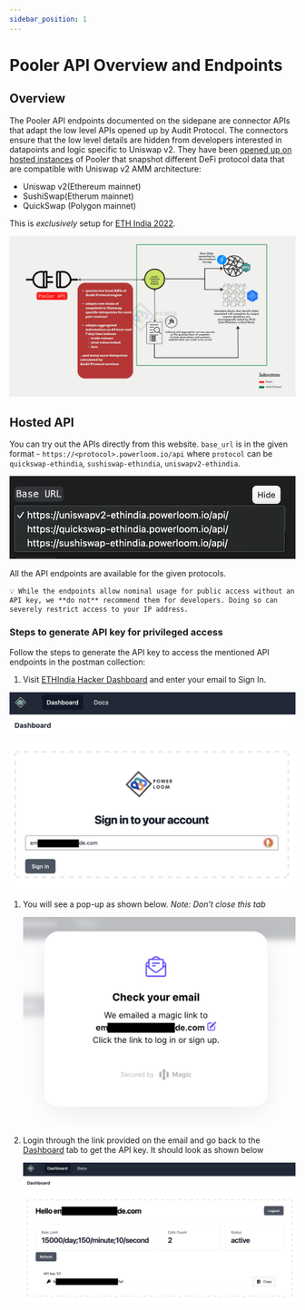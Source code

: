 ```yaml
---
sidebar_position: 1
---
```


# Pooler API Overview and Endpoints

## Overview

The Pooler API endpoints documented on the sidepane are connector APIs that adapt the low level APIs opened up by Audit Protocol. The connectors ensure that the low level details are hidden from developers interested in datapoints and logic specific to Uniswap v2. They have been [opened up on hosted instances](#hosted-api) of Pooler that snapshot different DeFi protocol data that are compatible with Uniswap v2 AMM architecture:
* Uniswap v2(Ethereum mainnet)
* SushiSwap(Etherum mainnet)
* QuickSwap (Polygon mainnet)

This is *exclusively* setup for [ETH India 2022](https://www.notion.so/Powerloom-Protocol-EthIndia-2022-9dabaa6bf419406889f943ac90276c33).

![Pooler API connector workflow](../pooler_api_adaptation.png)

## Hosted API

You can try out the APIs directly from this website. `base_url` is in the given format - `https://<protocol>.powerloom.io/api` where `protocol` can be `quickswap-ethindia`, `sushiswap-ethindia`, `uniswapv2-ethindia`.

![Changing Base URL in UI](./Screenshot_2022-12-09_at_1.58.51_PM.png)

All the API endpoints are available for the given protocols.

```
💡 While the endpoints allow nominal usage for public access without an API key, we **do not** recommend them for developers. Doing so can severely restrict access to your IP address.
```

### Steps to generate API key for privileged access

Follow the steps to generate the API key to access the mentioned API endpoints in the postman collection:

1. Visit [ETHIndia Hacker Dashboard](https://ethindia22.powerloom.io/) and enter your email to Sign In.

![Screenshot 2022-11-30 at 10.56.19 PM.png](./Screenshot_2022-12-14_at_6.21.41_PM.png)

1. You will see a pop-up as shown below. *Note: Don’t close this tab*
    
    ![Screenshot 2022-11-30 at 10.57.36 PM.png](./Screenshot_2022-12-14_at_6.21.51_PM.png)
    
2. Login through the link provided on the email and go back to the [Dashboard](https://ethindia22.powerloom.io/) tab to get the API key. It should look as shown below
    
    ![Screenshot 2022-11-30 at 11.02.31 PM.png](./Screenshot_2022-12-14_at_6.27.54_PM.png)
    
